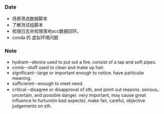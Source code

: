 ### Date
- 场景筛选数据脚本
- 了解测试组脚本
- 梳理日志并梳理落地acc数据回环。
- conda 的 虚拟环境问题

### Note
- hydrant--device used to put out a fire. consist of a tap and 
soft pipes.
- comb--stuff used to clean and make up hair.
- significant--large or important enough to notice. have particular meaning.
- sufficiennt--enough to meet need.
- critical--disagree or disapproval of sth, and point out reasons. serious，uncertain, and possible danger. very important, may cause great influence to furture(in bad aspects). make fair, careful, objective judgements on sth.